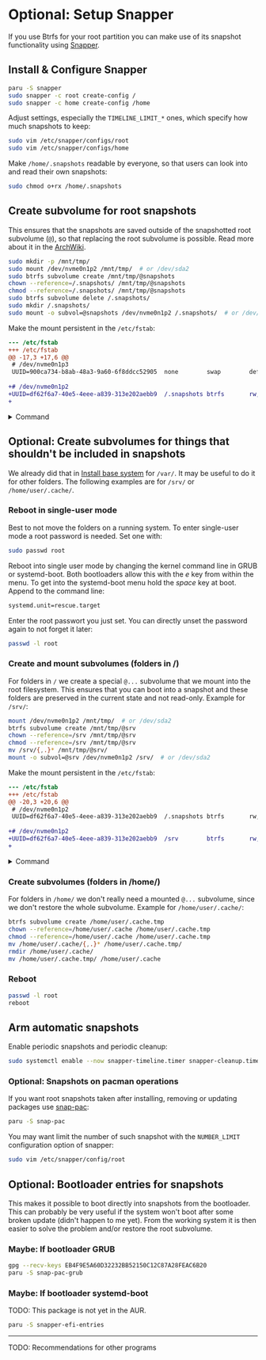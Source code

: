 # Optional: Setup Snapper

If you use Btrfs for your root partition you can make use of its snapshot functionality using [Snapper](https://wiki.archlinux.org/title/Snapper).


## Install & Configure Snapper

```bash
paru -S snapper
sudo snapper -c root create-config /
sudo snapper -c home create-config /home
```

Adjust settings, especially the `TIMELINE_LIMIT_*` ones, which specify how much snapshots to keep:

```bash
sudo vim /etc/snapper/configs/root
sudo vim /etc/snapper/configs/home
```

Make `/home/.snapshots` readable by everyone, so that users can look into and read their own snapshots:

```bash
sudo chmod o+rx /home/.snapshots
```


## Create subvolume for root snapshots

This ensures that the snapshots are saved outside of the snapshotted root subvolume (`@`), so that replacing the root subvolume is possible.
Read more about it in the [ArchWiki](https://wiki.archlinux.org/title/Snapper#Restoring_/_to_its_previous_snapshot).

```bash
sudo mkdir -p /mnt/tmp/
sudo mount /dev/nvme0n1p2 /mnt/tmp/  # or /dev/sda2
sudo btrfs subvolume create /mnt/tmp/@snapshots
chown --reference=/.snapshots/ /mnt/tmp/@snapshots
chmod --reference=/.snapshots/ /mnt/tmp/@snapshots
sudo btrfs subvolume delete /.snapshots/
sudo mkdir /.snapshots/
sudo mount -o subvol=@snapshots /dev/nvme0n1p2 /.snapshots/  # or /dev/sda2
```

Make the mount persistent in the `/etc/fstab`:

```diff
--- /etc/fstab
+++ /etc/fstab
@@ -17,3 +17,6 @@
 # /dev/nvme0n1p3
 UUID=900ca734-b8ab-48a3-9a60-6f8ddcc52905	none      	swap      	defaults  	0 0
 
+# /dev/nvme0n1p2
+UUID=df62f6a7-40e5-4eee-a839-313e202aebb9	/.snapshots	btrfs     	rw,relatime,compress=zstd:3,space_cache=v2,subvolid=261,subvol=@snapshots	0 0
+
```

<details>
<summary>Command</summary>

```bash
paru -S --needed arch-install-scripts
genfstab -U / | grep -B 1 -A 1 '\s/.snapshots\s' | sudo tee -a /etc/fstab >/dev/null
```
</details>


## Optional: Create subvolumes for things that shouldn't be included in snapshots

We already did that in [Install base system](./base-install.md#option-2-advanced-btrfs-as-root-filesystem) for `/var/`.
It may be useful to do it for other folders.
The following examples are for `/srv/` or `/home/user/.cache/`.


### Reboot in single-user mode

Best to not move the folders on a running system.
To enter single-user mode a root password is needed.
Set one with:

```bash
sudo passwd root
```

Reboot into single user mode by changing the kernel command line in GRUB or systemd-boot.
Both bootloaders allow this with the *e* key from within the menu.
To get into the systemd-boot menu hold the *space* key at boot.
Append to the command line:

```bash
systemd.unit=rescue.target
```

Enter the root passwort you just set.
You can directly unset the password again to not forget it later:

```bash
passwd -l root
```

### Create and mount subvolumes (folders in /)

For folders in `/` we create a special `@...` subvolume that we mount into the root filesystem.
This ensures that you can boot into a snapshot and these folders are preserved in the current state and not read-only.
Example for `/srv/`:

```bash
mount /dev/nvme0n1p2 /mnt/tmp/  # or /dev/sda2
btrfs subvolume create /mnt/tmp/@srv
chown --reference=/srv /mnt/tmp/@srv
chmod --reference=/srv /mnt/tmp/@srv
mv /srv/{,.}* /mnt/tmp/@srv/
mount -o subvol=@srv /dev/nvme0n1p2 /srv/  # or /dev/sda2
```

Make the mount persistent in the `/etc/fstab`:

```diff
--- /etc/fstab
+++ /etc/fstab
@@ -20,3 +20,6 @@
 # /dev/nvme0n1p2
 UUID=df62f6a7-40e5-4eee-a839-313e202aebb9	/.snapshots	btrfs     	rw,relatime,compress=zstd:3,space_cache=v2,subvolid=261,subvol=@snapshots	0 0
 
+# /dev/nvme0n1p2
+UUID=df62f6a7-40e5-4eee-a839-313e202aebb9	/srv      	btrfs     	rw,relatime,compress=zstd:3,space_cache=v2,subvolid=262,subvol=@srv	0 0
+
```

<details>
<summary>Command</summary>

```bash
paru -S --needed arch-install-scripts
genfstab -U / | grep -B 1 -A 1 '\s/srv\s' >> /etc/fstab
```
</details>


### Create subvolumes (folders in /home/)

For folders in `/home/` we don't really need a mounted `@...` subvolume, since we don't restore the whole subvolume.
Example for `/home/user/.cache/`:

```bash
btrfs subvolume create /home/user/.cache.tmp
chown --reference=/home/user/.cache /home/user/.cache.tmp
chmod --reference=/home/user/.cache /home/user/.cache.tmp
mv /home/user/.cache/{,.}* /home/user/.cache.tmp/
rmdir /home/user/.cache/
mv /home/user/.cache.tmp/ /home/user/.cache
```


### Reboot

```bash
passwd -l root
reboot
```


## Arm automatic snapshots

Enable periodic snapshots and periodic cleanup:

```bash
sudo systemctl enable --now snapper-timeline.timer snapper-cleanup.timer
```


### Optional: Snapshots on pacman operations

If you want root snapshots taken after installing, removing or updating packages use [snap-pac](https://github.com/wesbarnett/snap-pac):

```bash
paru -S snap-pac
```

You may want limit the number of such snapshot with the `NUMBER_LIMIT` configuration option of snapper:

```bash
sudo vim /etc/snapper/config/root
```


## Optional: Bootloader entries for snapshots

This makes it possible to boot directly into snapshots from the bootloader.
This can probably be very useful if the system won't boot after some broken update (didn't happen to me yet).
From the working system it is then easier to solve the problem and/or restore the root subvolume.


### Maybe: If bootloader GRUB

```bash
gpg --recv-keys EB4F9E5A60D32232BB52150C12C87A28FEAC6B20
paru -S snap-pac-grub
```


### Maybe: If bootloader systemd-boot

TODO: This package is not yet in the AUR.

```bash
paru -S snapper-efi-entries
```

---

TODO: Recommendations for other programs
